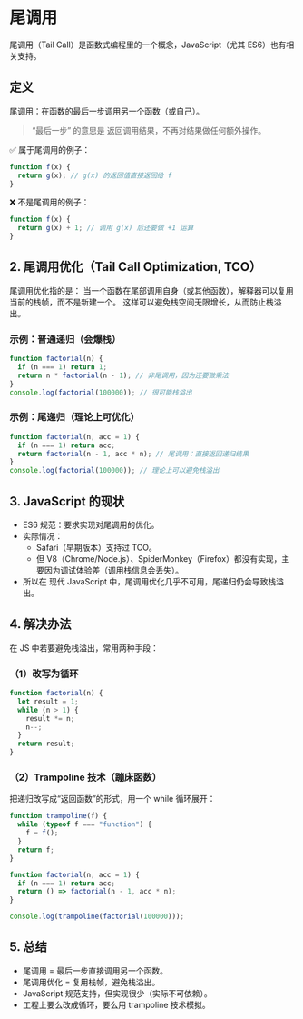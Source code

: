 # 尾调用

尾调用（Tail Call）是函数式编程里的一个概念，JavaScript（尤其 ES6）也有相关支持。

## 定义

尾调用：在函数的最后一步调用另一个函数（或自己）。

> “最后一步” 的意思是 返回调用结果，不再对结果做任何额外操作。

✅ 属于尾调用的例子：

```js
function f(x) {
  return g(x); // g(x) 的返回值直接返回给 f
}
```

❌ 不是尾调用的例子：

```js
function f(x) {
  return g(x) + 1; // 调用 g(x) 后还要做 +1 运算
}
```

## 2. 尾调用优化（Tail Call Optimization, TCO）

尾调用优化指的是：
当一个函数在尾部调用自身（或其他函数），解释器可以复用当前的栈帧，而不是新建一个。
这样可以避免栈空间无限增长，从而防止栈溢出。

### 示例：普通递归（会爆栈）

```js
function factorial(n) {
  if (n === 1) return 1;
  return n * factorial(n - 1); // 非尾调用，因为还要做乘法
}
console.log(factorial(100000)); // 很可能栈溢出
```

### 示例：尾递归（理论上可优化）

```js
function factorial(n, acc = 1) {
  if (n === 1) return acc;
  return factorial(n - 1, acc * n); // 尾调用：直接返回递归结果
}
console.log(factorial(100000)); // 理论上可以避免栈溢出
```

## 3. JavaScript 的现状

- ES6 规范：要求实现对尾调用的优化。
- 实际情况：
  - Safari（早期版本）支持过 TCO。
  - 但 V8（Chrome/Node.js）、SpiderMonkey（Firefox）都没有实现，主要因为调试体验差（调用栈信息会丢失）。
- 所以在 现代 JavaScript 中，尾调用优化几乎不可用，尾递归仍会导致栈溢出。

## 4. 解决办法

在 JS 中若要避免栈溢出，常用两种手段：

### （1）改写为循环

```js
function factorial(n) {
  let result = 1;
  while (n > 1) {
    result *= n;
    n--;
  }
  return result;
}
```

### （2）Trampoline 技术（蹦床函数）

把递归改写成“返回函数”的形式，用一个 while 循环展开：

```js
function trampoline(f) {
  while (typeof f === "function") {
    f = f();
  }
  return f;
}

function factorial(n, acc = 1) {
  if (n === 1) return acc;
  return () => factorial(n - 1, acc * n);
}

console.log(trampoline(factorial(100000)));
```

## 5. 总结

- 尾调用 = 最后一步直接调用另一个函数。
- 尾调用优化 = 复用栈帧，避免栈溢出。
- JavaScript 规范支持，但实现很少（实际不可依赖）。
- 工程上要么改成循环，要么用 trampoline 技术模拟。
